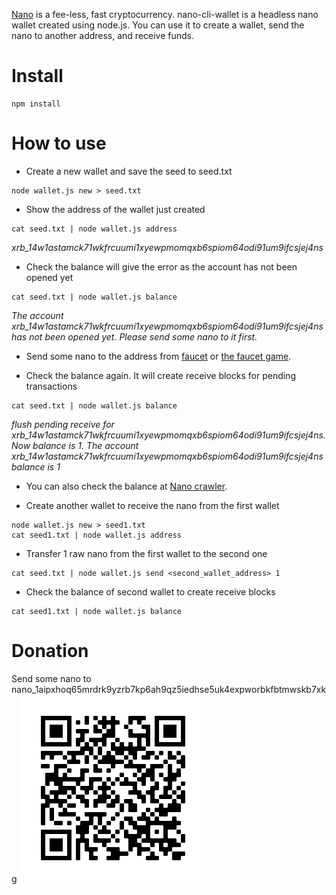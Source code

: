 [Nano](https://nano.org/) is a fee-less, fast cryptocurrency. nano-cli-wallet is a headless nano wallet created using node.js. You can use it to create a wallet, send the nano to another address, and receive funds.

# Install
```
npm install
```
# How to use
* Create a new wallet and save the seed to seed.txt
```
node wallet.js new > seed.txt
```

* Show the address of the wallet just created
```
cat seed.txt | node wallet.js address
```
  *xrb_14w1astamck71wkfrcuumi1xyewpmomqxb6spiom64odi91um9ifcsjej4ns*

* Check the balance will give the error as the account has not been opened yet
```
cat seed.txt | node wallet.js balance
```
  *The account xrb_14w1astamck71wkfrcuumi1xyewpmomqxb6spiom64odi91um9ifcsjej4ns has not been opened yet. Please send some nano to it first.*

* Send some nano to the address from [faucet](https://nano-faucet.org/) or [the faucet game](https://luckynano.com/).  

* Check the balance again. It will create receive blocks for pending transactions
```
cat seed.txt | node wallet.js balance
```
  *flush pending receive for xrb_14w1astamck71wkfrcuumi1xyewpmomqxb6spiom64odi91um9ifcsjej4ns. Now balance is 1. The account xrb_14w1astamck71wkfrcuumi1xyewpmomqxb6spiom64odi91um9ifcsjej4ns balance is 1*

* You can also check the balance at [Nano crawler](https://nanocrawler.cc/).

* Create another wallet to receive the nano from the first wallet
```
node wallet.js new > seed1.txt
cat seed1.txt | node wallet.js address
```

* Transfer 1 raw nano from the first wallet to the second one
```
cat seed.txt | node wallet.js send <second_wallet_address> 1
```

* Check the balance of second wallet to create receive blocks
```
cat seed1.txt | node wallet.js balance
```
# Donation

Send some nano to nano_1aipxhoq65mrdrk9yzrb7kp6ah9qz5iedhse5uk4expworbkfbtmwskb7xkg
![Alt text](/config/qr_code.png?raw=true "nano_1aipxhoq65mrdrk9yzrb7kp6ah9qz5iedhse5uk4expworbkfbtmwskb7xkg")

